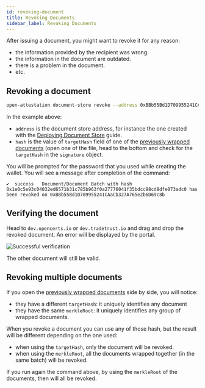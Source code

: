 ```yaml
---
id: revoking-document
title: Revoking Documents
sidebar_label: Revoking Documents
---
```


After issuing a document, you might want to revoke it for any reason:

- the information provided by the recipient was wrong.
- the information in the document are outdated.
- there is a problem in the document.
- etc.

## Revoking a document

```bash
open-attestation document-store revoke --address 0xBBb55Bd1D709955241CAaCb327A765e2b6D69c8b --hash 0x1e0c5e93c04032ed6571b31c785b963f0a27776041f35bdcc98cd8dfe073adc0  --network ropsten --encrypted-wallet-path wallet.json
```

In the example above:

- `address` is the document store address, for instance the one created with the [Deploying Document Store](/docs/verifiable-document/document-store) guide.
- `hash` is the value of `targetHash` field of one of the [previously wrapped documents](/docs/verifiable-document/wrapping-document) (open one of the file, head to the bottom and check for the `targetHash` in the `signature` object.

You will be prompted for the password that you used while creating the wallet. You will see a message after completion of the command:

```text
✔  success   Document/Document Batch with hash 0x1e0c5e93c04032ed6571b31c785b963f0a27776041f35bdcc98cd8dfe073adc0 has been revoked on 0xBBb55Bd1D709955241CAaCb327A765e2b6D69c8b
```

## Verifying the document

Head to `dev.opencerts.io` or `dev.tradetrust.io` and drag and drop the revoked document. An error will be displayed by the portal.

![Successful verification](/docs/verifiable-document/revoking-document/verifying.png)

The other document will still be valid.

## Revoking multiple documents

If you open the [previously wrapped documents](/docs/verifiable-document/wrapping-document) side by side, you will notice:

- they have a different `targetHash`: it uniquely identifies any document
- they have the same `merkleRoot`: it uniquely identifies any group of wrapped documents.

When you revoke a document you can use any of those hash, but the result will be different depending on the one used:

- when using the `targetHash`, only the document will be revoked.
- when using the `merkleRoot`, all the documents wrapped together (in the same batch) will be revoked.

If you run again the command above, by using the `merkleRoot` of the documents, then will all be revoked.
